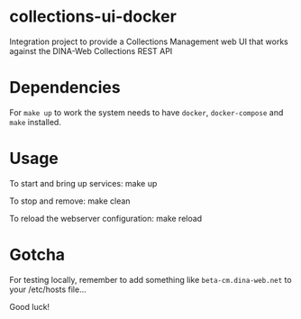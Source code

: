 # collections-ui-docker

Integration project to provide a Collections Management web UI that works against the DINA-Web Collections REST API

# Dependencies

For `make up` to work the system needs to have `docker`, `docker-compose` and `make` installed.

# Usage

To start and bring up services:
		make up

To stop and remove:
		make clean

To reload the webserver configuration:
		make reload


# Gotcha

For testing locally, remember to add something like `beta-cm.dina-web.net` to your /etc/hosts file...

Good luck!
